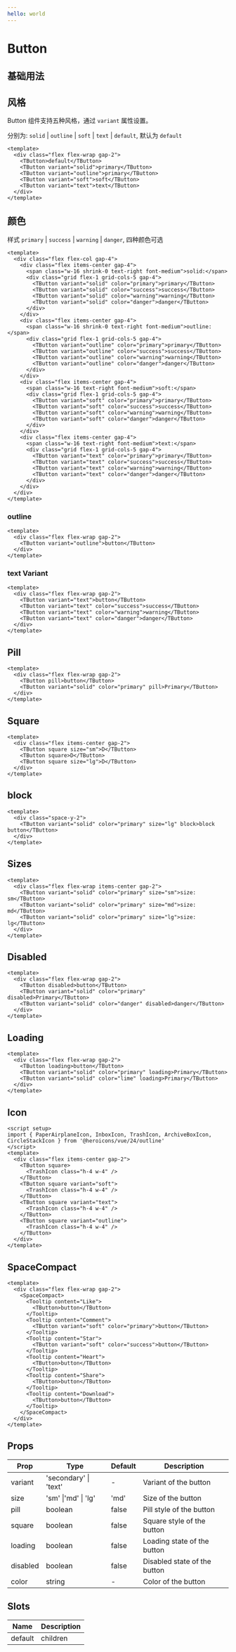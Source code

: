 ```yaml
---
hello: world
---
```


<script>
  import ButtonBooth from './booth/button.vue'
</script>

# Button

## 基础用法

<ButtonBooth/>

## 风格

Button 组件支持五种风格，通过 `variant` 属性设置。

分别为: `solid` | `outline` | `soft` | `text` | `default`, 默认为 `default`

```vue demo title=默认样式
<template>
  <div class="flex flex-wrap gap-2">
    <TButton>default</TButton>
    <TButton variant="solid">primary</TButton>
    <TButton variant="outline">primary</TButton>
    <TButton variant="soft">soft</TButton>
    <TButton variant="text">text</TButton>
  </div>
</template>
```

## 颜色

样式 `primary` | `success` | `warning` | `danger`, 四种颜色可选

```vue demo title=默认样式
<template>
  <div class="flex flex-col gap-4">
    <div class="flex items-center gap-4">
      <span class="w-16 shrink-0 text-right font-medium">solid:</span>
      <div class="grid flex-1 grid-cols-5 gap-4">
        <TButton variant="solid" color="primary">primary</TButton>
        <TButton variant="solid" color="success">success</TButton>
        <TButton variant="solid" color="warning">warning</TButton>
        <TButton variant="solid" color="danger">danger</TButton>
      </div>
    </div>
    <div class="flex items-center gap-4">
      <span class="w-16 shrink-0 text-right font-medium">outline:</span>
      <div class="grid flex-1 grid-cols-5 gap-4">
        <TButton variant="outline" color="primary">primary</TButton>
        <TButton variant="outline" color="success">success</TButton>
        <TButton variant="outline" color="warning">warning</TButton>
        <TButton variant="outline" color="danger">danger</TButton>
      </div>
    </div>
    <div class="flex items-center gap-4">
      <span class="w-16 text-right font-medium">soft:</span>
      <div class="grid flex-1 grid-cols-5 gap-4">
        <TButton variant="soft" color="primary">primary</TButton>
        <TButton variant="soft" color="success">success</TButton>
        <TButton variant="soft" color="warning">warning</TButton>
        <TButton variant="soft" color="danger">danger</TButton>
      </div>
    </div>
    <div class="flex items-center gap-4">
      <span class="w-16 text-right font-medium">text:</span>
      <div class="grid flex-1 grid-cols-5 gap-4">
        <TButton variant="text" color="primary">primary</TButton>
        <TButton variant="text" color="success">success</TButton>
        <TButton variant="text" color="warning">warning</TButton>
        <TButton variant="text" color="danger">danger</TButton>
      </div>
    </div>
  </div>
</template>
```

### outline

```vue demo title=默认样式
<template>
  <div class="flex flex-wrap gap-2">
    <TButton variant="outline">button</TButton>
  </div>
</template>
```

### text Variant

```vue demo
<template>
  <div class="flex flex-wrap gap-2">
    <TButton variant="text">button</TButton>
    <TButton variant="text" color="success">success</TButton>
    <TButton variant="text" color="warning">warning</TButton>
    <TButton variant="text" color="danger">danger</TButton>
  </div>
</template>
```

## Pill

```vue demo
<template>
  <div class="flex flex-wrap gap-2">
    <TButton pill>button</TButton>
    <TButton variant="solid" color="primary" pill>Primary</TButton>
  </div>
</template>
```

## Square

```vue demo
<template>
  <div class="flex items-center gap-2">
    <TButton square size="sm">D</TButton>
    <TButton square>D</TButton>
    <TButton square size="lg">D</TButton>
  </div>
</template>
```

## block

```vue demo
<template>
  <div class="space-y-2">
    <TButton variant="solid" color="primary" size="lg" block>block button</TButton>
  </div>
</template>
```

## Sizes

```vue demo
<template>
  <div class="flex flex-wrap items-center gap-2">
    <TButton variant="solid" color="primary" size="sm">size: sm</TButton>
    <TButton variant="solid" color="primary" size="md">size: md</TButton>
    <TButton variant="solid" color="primary" size="lg">size: lg</TButton>
  </div>
</template>
```

## Disabled

```vue demo
<template>
  <div class="flex flex-wrap gap-2">
    <TButton disabled>button</TButton>
    <TButton variant="solid" color="primary" disabled>Primary</TButton>
    <TButton variant="solid" color="danger" disabled>danger</TButton>
  </div>
</template>
```

## Loading

```vue demo
<template>
  <div class="flex flex-wrap gap-2">
    <TButton loading>button</TButton>
    <TButton variant="solid" color="primary" loading>Primary</TButton>
    <TButton variant="solid" color="lime" loading>Primary</TButton>
  </div>
</template>
```

## Icon

```vue demo
<script setup>
import { PaperAirplaneIcon, InboxIcon, TrashIcon, ArchiveBoxIcon, CircleStackIcon } from '@heroicons/vue/24/outline'
</script>
<template>
  <div class="flex items-center gap-2">
    <TButton square>
      <TrashIcon class="h-4 w-4" />
    </TButton>
    <TButton square variant="soft">
      <TrashIcon class="h-4 w-4" />
    </TButton>
    <TButton square variant="text">
      <TrashIcon class="h-4 w-4" />
    </TButton>
    <TButton square variant="outline">
      <TrashIcon class="h-4 w-4" />
    </TButton>
  </div>
</template>
```

## SpaceCompact

```vue demo
<template>
  <div class="flex flex-wrap gap-2">
    <SpaceCompact>
      <Tooltip content="Like">
        <TButton>button</TButton>
      </Tooltip>
      <Tooltip content="Comment">
        <TButton variant="soft" color="primary">button</TButton>
      </Tooltip>
      <Tooltip content="Star">
        <TButton variant="soft" color="success">button</TButton>
      </Tooltip>
      <Tooltip content="Heart">
        <TButton>button</TButton>
      </Tooltip>
      <Tooltip content="Share">
        <TButton>button</TButton>
      </Tooltip>
      <Tooltip content="Download">
        <TButton>button</TButton>
      </Tooltip>
    </SpaceCompact>
  </div>
</template>
```

## Props

| Prop     | Type                  | Default | Description                  |
| -------- | --------------------- | ------- | ---------------------------- |
| variant  | 'secondary' \| 'text' | -       | Variant of the button        |
| size     | 'sm' \|'md' \| 'lg'   | 'md'    | Size of the button           |
| pill     | boolean               | false   | Pill style of the button     |
| square   | boolean               | false   | Square style of the button   |
| loading  | boolean               | false   | Loading state of the button  |
| disabled | boolean               | false   | Disabled state of the button |
| color    | string                | -       | Color of the button          |

## Slots

| Name    | Description |
| ------- | ----------- |
| default | children    |
